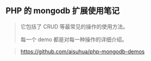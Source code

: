 ## PHP 的 mongodb 扩展使用笔记

>  它包括了 CRUD 等最常见的操作的使用方法。
>
> 每一个 demo 都是对每一种操作的详细介绍。

>  https://github.com/aisuhua/php-mongodb-demos